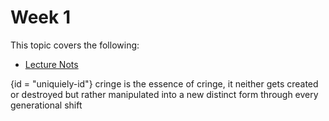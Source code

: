 # Week 1

This topic covers the following:

- [Lecture Nots](Lecture-Notes.md)

{id = "uniquiely-id"}
cringe is the essence of cringe, it neither gets created or destroyed 
but rather manipulated into a new distinct form through every generational 
shift


